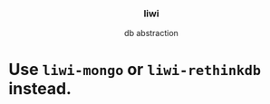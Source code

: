 <h3 align="center">
  liwi
</h3>

<p align="center">
  db abstraction
</p>

# Use `liwi-mongo` or `liwi-rethinkdb` instead.

